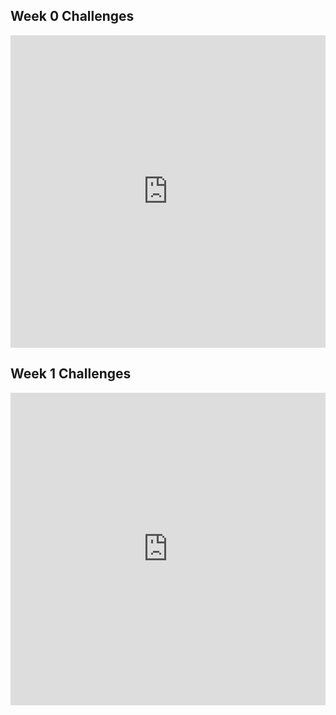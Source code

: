 ## Week 0 Challenges

<!-- .slide -->

<iframe frameborder="0" width="100%" height="500px" src="https://replit.com/@ChristopherRub3/T3-Individual-with-Menu?embed=true"></iframe>

<!-- .slide vertical=true -->

## Week 1 Challenges

<!-- .slide -->

<iframe frameborder="0" width="100%" height="500px" src="https://replit.com/@ChristopherRub3/T3-Individual-with-Menu?embed=true"></iframe>
